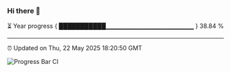 ### Hi there 👋

⏳ Year progress { ███████████▁▁▁▁▁▁▁▁▁▁▁▁▁▁▁▁▁▁▁ } 38.84 %

---

⏰ Updated on Thu, 22 May 2025 18:20:50 GMT

![Progress Bar CI](https://github.com/liununu/liununu/workflows/Progress%20Bar%20CI/badge.svg)
